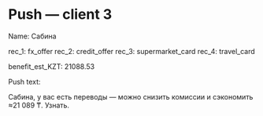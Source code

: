 # Push — client 3

Name: Сабина

rec_1: fx_offer
rec_2: credit_offer
rec_3: supermarket_card
rec_4: travel_card

benefit_est_KZT: 21088.53

Push text:

Сабина, у вас есть переводы — можно снизить комиссии и сэкономить ≈21 089 ₸. Узнать.
